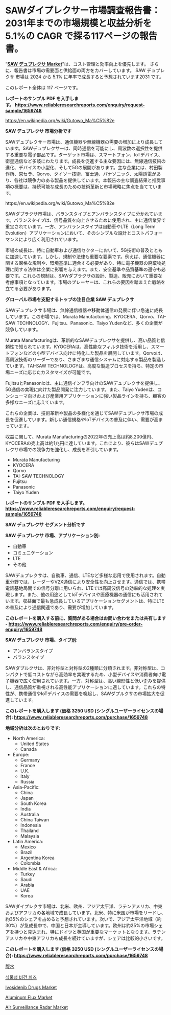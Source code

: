 <p><h1>SAWダイプレクサー市場調査報告書：2031年までの市場規模と収益分析を5.1%の CAGR で探る117ページの報告書。</h1></p><p>&ldquo;<strong><a href="https://www.reliableresearchreports.com/saw-duplexer-market-r1659748">SAW デュプレクサ Market</a></strong>&rdquo;は、コスト管理と効率向上を優先します。 さらに、報告書は市場の需要面と供給面の両方をカバーしています。 SAW デュプレクサ 市場は 2024 から 5.1% に年率で成長すると予想されています2031 です。</p>
<p>このレポート全体は 117 ページです。</p>
<p><strong>レポートのサンプル PDF を入手します。&nbsp;<a href="https://www.reliableresearchreports.com/enquiry/request-sample/1659748">https://www.reliableresearchreports.com/enquiry/request-sample/1659748</a></strong></p>
<p><a href="https://en.wikipedia.org/wiki/Gutowo_Ma%C5%82e">https://en.wikipedia.org/wiki/Gutowo_Ma%C5%82e</a></p>
<p><strong>SAW デュプレクサ 市場分析です</strong></p>
<p><p>SAWデュプレクサー市場は、通信機器や無線機器の需要の増加により成長しています。SAWデュプレクサーは、同時通信を可能にし、周波数の選択性を提供する重要な電子部品です。ターゲット市場は、スマートフォン、IoTデバイス、衛星通信など多岐にわたります。成長を促進する主な要因には、無線通信技術の進化、デバイスの小型化、そして5Gの展開があります。主な企業には、村田製作所、京セラ、Qorvo、タイソー技術、富士通、パナソニック、太陽誘電があり、各社は競争力のある製品を提供しています。本報告の主な調査結果と推奨事項の概要は、持続可能な成長のための技術革新と市場戦略に焦点を当てています。</p></p>
<p>https://en.wikipedia.org/wiki/Gutowo_Ma%C5%82e</p>
<p><p>SAWダプラクサ市場は、バランスタイプとアンバランスタイプに分かれています。バランスタイプは、信号品質を向上させるために使用され、主に通信業界で重宝されています。一方、アンバランスタイプは自動車やLTE（Long Term Evolution）アプリケーションにおいて、そのシンプルな設計とコストパフォーマンスにより広く利用されています。</p><p>市場の成長は、特に自動車および通信セクターにおいて、5G技術の普及とともに加速しています。しかし、規制や法律も重要な要素です。例えば、通信機器に関する厳格な規制や、環境基準に適合する必要があり、特に電子機器の廃棄物処理に関する法律は企業に影響を与えます。また、安全基準や品質基準の遵守も必要です。これらの規制は、SAWダプラクサの設計、製造、販売において重要な考慮事項となっています。市場のプレーヤーは、これらの要因を踏まえた戦略を立てる必要があります。</p></p>
<p><strong>グローバル市場を支配するトップの注目企業 SAW デュプレクサ</strong></p>
<p><p>SAWデュプレクサ市場は、無線通信機器や移動体通信の発展に伴い急速に成長しています。この市場では、Murata Manufacturing、KYOCERA、Qorvo、TAI-SAW TECHNOLOGY、Fujitsu、Panasonic、Taiyo Yudenなど、多くの企業が競争しています。</p><p>Murata Manufacturingは、革新的なSAWデュプレクサを提供し、高い品質と信頼性で知られています。KYOCERAは、高性能なフィルタ技術を活用し、スマートフォンなどの小型デバイス向けに特化した製品を展開しています。Qorvoは、高周波技術のリーダーであり、さまざまな通信システムに対応する製品を製造しています。TAI-SAW TECHNOLOGYは、高度な製造プロセスを持ち、特定の市場ニーズに応じたカスタマイズが可能です。</p><p>FujitsuとPanasonicは、主に通信インフラ向けのSAWデュプレクサを提供し、5G通信の実現に向けた製品開発に注力しています。また、Taiyo Yudenは、コンシューマ向けおよび産業用アプリケーションに強い製品ラインを持ち、顧客の多様なニーズに応えています。</p><p>これらの企業は、技術革新や製品の多様化を通じてSAWデュプレクサ市場の成長を促進しています。新しい通信規格やIoTデバイスの普及に伴い、需要が高まっています。</p><p>収益に関して、Murata Manufacturingの2022年の売上高は約8,200億円、KYOCERAの売上高は約1兆円に達しています。これにより、彼らはSAWデュプレクサ市場での競争力を強化し、成長を牽引しています。</p></p>
<p><ul><li>Murata Manufacturing</li><li>KYOCERA</li><li>Qorvo</li><li>TAI-SAW TECHNOLOGY</li><li>Fujitsu</li><li>Panasonic</li><li>Taiyo Yuden</li></ul></p>
<p><strong>レポートのサンプル PDF を入手します。 <a href="https://www.reliableresearchreports.com/enquiry/request-sample/1659748">https://www.reliableresearchreports.com/enquiry/request-sample/1659748</a></strong></p>
<p><strong>SAW デュプレクサ セグメント分析です</strong></p>
<p><strong>SAW デュプレクサ 市場、アプリケーション別:</strong></p>
<p><ul><li>自動車</li><li>コミュニケーション</li><li>LTE</li><li>その他</li></ul></p>
<p><p>SAWデュプレクサは、自動車、通信、LTEなど多様な応用で使用されます。自動車分野では、レーダーやV2X通信により安全性を向上させます。通信では、携帯電話基地局間での信号分離に用いられ、LTEでは高周波信号の効率的な処理を実現します。また、他の用途としてIoTデバイスや医療機器の通信にも活用されています。収益面で最も急成長しているアプリケーションセグメントは、特にLTEの普及により通信関連であり、需要が増加しています。</p></p>
<p><strong>このレポートを購入する前に、質問がある場合はお問い合わせまたは共有します - <a href="https://www.reliableresearchreports.com/enquiry/pre-order-enquiry/1659748">https://www.reliableresearchreports.com/enquiry/pre-order-enquiry/1659748</a></strong></p>
<p><strong>SAW デュプレクサ 市場、タイプ別:</strong></p>
<p><ul><li>アンバランスタイプ</li><li>バランスタイプ</li></ul></p>
<p><p>SAWダプルクサは、非対称型と対称型の2種類に分類されます。非対称型は、コンパクトで低コストながら高効率を実現するため、小型デバイスや消費者向け電子機器で広く使用されています。一方、対称型は、高い線形性と低い歪みを提供し、通信品質が重視される高性能アプリケーションに適しています。これらの特性が、携帯通信やIoTデバイスの需要を喚起し、SAWダプルクサの市場拡大を促進しています。</p></p>
<p><strong>このレポートを購入します (価格 3250 USD (シングルユーザーライセンスの場合): <a href="https://www.reliableresearchreports.com/purchase/1659748">https://www.reliableresearchreports.com/purchase/1659748</a></strong></p>
<p><strong>地域分析は次のとおりです:</strong></p>
<p><ul>
    <li>
        North America:
        <ul>
            <li>United States</li>
            <li>Canada</li>
        </ul>
    </li>
    <li>
        Europe:
        <ul>
            <li>Germany</li>
            <li>France</li>
            <li>U.K.</li>
            <li>Italy</li>
            <li>Russia</li>
        </ul>
    </li>
    <li>
        Asia-Pacific:
        <ul>
            <li>China</li>
            <li>Japan</li>
            <li>South Korea</li>
            <li>India</li>
            <li>Australia</li>
            <li>China Taiwan</li>
            <li>Indonesia</li>
            <li>Thailand</li>
            <li>Malaysia</li>
        </ul>
    </li>
    <li>
        Latin America:
        <ul>
            <li>Mexico</li>
            <li>Brazil</li>
            <li>Argentina Korea</li>
            <li>Colombia</li>
        </ul>
    </li>
    <li>
        Middle East & Africa:
        <ul>
            <li>Turkey</li>
            <li>Saudi</li>
            <li>Arabia</li>
            <li>UAE</li>
            <li>Korea</li>
        </ul>
    </li>
    </ul></p>
<p><p>SAWダイプレクサ市場は、北米、欧州、アジア太平洋、ラテンアメリカ、中東およびアフリカの各地域で成長しています。北米、特に米国が市場をリードし、約35%のシェアを占めると予想されています。次いで、アジア太平洋地域（約30%）が急成長中で、中国と日本が主導しています。欧州は約25%の市場シェアを持つと見込まれ、特にドイツと英国が重要なマーケットとなります。ラテンアメリカや中東アフリカも成長を続けていますが、シェアは比較的小さいです。</p></p>
<p><strong>このレポートを購入します (価格 3250 USD (シングルユーザーライセンスの場合): <a href="https://www.reliableresearchreports.com/purchase/1659748">https://www.reliableresearchreports.com/purchase/1659748</a></strong></p>
<p><p><a href="https://medium.com/@gfd5fgf/ascites-market-%E3%81%AF-%E3%82%B3%E3%82%B9%E3%83%88%E7%AE%A1%E7%90%86%E3%81%A8%E5%8A%B9%E7%8E%87%E5%90%91%E4%B8%8A%E3%82%92%E5%84%AA%E5%85%88%E3%81%97%E3%81%BE%E3%81%99-%E3%81%95%E3%82%89%E3%81%AB-%E5%A0%B1%E5%91%8A%E6%9B%B8%E3%81%AF%E5%B8%82%E5%A0%B4%E3%81%AE%E9%9C%80%E8%A6%81%E9%9D%A2%E3%81%A8%E4%BE%9B%E7%B5%A6%E9%9D%A2%E3%81%AE%E4%B8%A1%E6%96%B9%E3%82%92%E3%82%AB%E3%83%90%E3%83%BC%E3%81%97%E3%81%A6%E3%81%84%E3%81%BE%E3%81%99-ascites-%E5%B8%82%E5%A0%B4%E3%81%AF-2024-%E3%81%8B%E3%82%89-6-1-6b279896f5ce">腹水</a></p><p><a href="https://github.com/laholand/Market-Research-Report-List-6/blob/main/760894312527.md">식물성 비건 치즈</a></p><p><a href="https://github.com/petbigbeepjn/Market-Research-Report-List-1/blob/main/ivosidenib-drugs-market.md">Ivosidenib Drugs Market</a></p><p><a href="https://issuu.com/reportprime-2/docs/aluminum-flux-market-size-2030.pptx_ac3b1457dc2aa2">Aluminum Flux Market</a></p><p><a href="https://www.linkedin.com/pulse/global-air-surveillance-radar-market-sector2024-2031-metrics-qlm8c?trackingId=EByxVvziS%2BOtHJIFbMYqwA%3D%3D">Air Surveillance Radar Market</a></p></p>